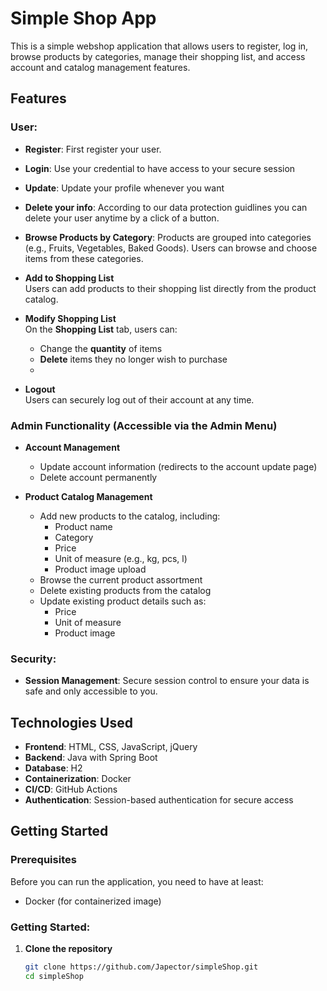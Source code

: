 # Simple Shop App

This is a simple webshop application that allows users to register, log in, browse products by categories, manage their shopping list, and access account and catalog management features.

## Features

### User:
- **Register**: First register your user.
- **Login**: Use your credential to have access to your secure session
- **Update**: Update your profile whenever you want
- **Delete your info**: According to our data protection guidlines you can delete your user anytime by a click of a button.
- **Browse Products by Category**: Products are grouped into categories (e.g., Fruits, Vegetables, Baked Goods). Users can browse and choose items from these categories.

- **Add to Shopping List**  
  Users can add products to their shopping list directly from the product catalog.

- **Modify Shopping List**  
  On the **Shopping List** tab, users can:
   - Change the **quantity** of items
   - **Delete** items they no longer wish to purchase
   - 
- **Logout**  
  Users can securely log out of their account at any time.

### Admin Functionality (Accessible via the Admin Menu)

- **Account Management**
   - Update account information (redirects to the account update page)
   - Delete account permanently

- **Product Catalog Management**
   - Add new products to the catalog, including:
      - Product name
      - Category
      - Price
      - Unit of measure (e.g., kg, pcs, l)
      - Product image upload
   - Browse the current product assortment
   - Delete existing products from the catalog
   - Update existing product details such as:
      - Price
      - Unit of measure
      - Product image

### Security:
- **Session Management**: Secure session control to ensure your data is safe and only accessible to you.

## Technologies Used

- **Frontend**: HTML, CSS, JavaScript, jQuery
- **Backend**: Java with Spring Boot
- **Database**: H2
- **Containerization**: Docker
- **CI/CD**: GitHub Actions
- **Authentication**: Session-based authentication for secure access

## Getting Started

### Prerequisites

Before you can run the application, you need to have at least:
- Docker (for containerized image)

### Getting Started:

1. **Clone the repository**
   ```bash
   git clone https://github.com/Japector/simpleShop.git
   cd simpleShop